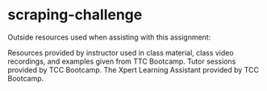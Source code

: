 # scraping-challenge

Outside resources used when assisting with this assignment:

Resources provided by instructor used in class material, class video recordings, and examples given from TTC Bootcamp. Tutor sessions provided by TCC Bootcamp. The Xpert Learning Assistant provided by TCC Bootcamp.
